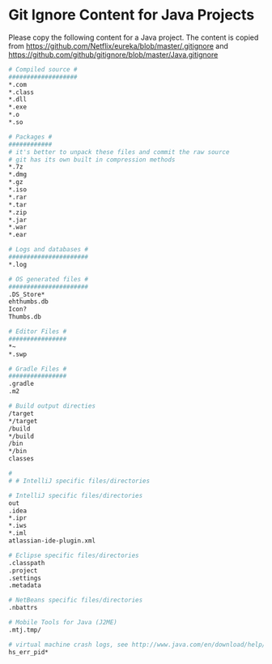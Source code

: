 # Git Ignore Content for Java Projects

Please copy the following content for a Java project. The content is copied from https://github.com/Netflix/eureka/blob/master/.gitignore and https://github.com/github/gitignore/blob/master/Java.gitignore

```sh
# Compiled source #
###################
*.com
*.class
*.dll
*.exe
*.o
*.so

# Packages #
############
# it's better to unpack these files and commit the raw source
# git has its own built in compression methods
*.7z
*.dmg
*.gz
*.iso
*.rar
*.tar
*.zip
*.jar
*.war
*.ear

# Logs and databases #
######################
*.log

# OS generated files #
######################
.DS_Store*
ehthumbs.db
Icon?
Thumbs.db

# Editor Files #
################
*~
*.swp

# Gradle Files #
################
.gradle
.m2

# Build output directies
/target
*/target
/build
*/build
/bin
*/bin
classes

#
# # IntelliJ specific files/directories

# IntelliJ specific files/directories
out
.idea
*.ipr
*.iws
*.iml
atlassian-ide-plugin.xml

# Eclipse specific files/directories
.classpath
.project
.settings
.metadata

# NetBeans specific files/directories
.nbattrs

# Mobile Tools for Java (J2ME)
.mtj.tmp/

# virtual machine crash logs, see http://www.java.com/en/download/help/error_hotspot.xml
hs_err_pid*

```
